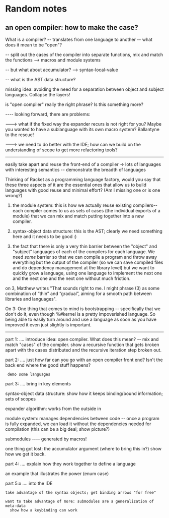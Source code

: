 # Random notes

## an open compiler: how to make the case?

What is a compiler?
  -- translates from one language to another
  -- what does it mean to be "open"?

  -- split out the cases of the compiler into separate functions,
     mix and match the functions
      --> macros and module systems

  -- but what about accumulator?
      --> syntax-local-value

  -- what is the AST data structure?

missing idea: avoiding the need for a separation between object and
subject languages. Collapse the layers!

is "open compiler" really the right phrase? Is this something more?

---- looking forward, there are problems:

  ---> what if the fixed way the expander recurs is not right for you?
       Maybe you wanted to have a sublanguage with its own macro
       system?  Ballantyne to the rescue!

  ---> we need to do better with the IDE; how can we build on the
       understanding of scope to get more refactoring tools?

-----------------------------

easily take apart and reuse the front-end of a compiler -> lots of languages with interesting semantics
  -- demonstrate the breadth of languages

Thinking of Racket as a programming language factory, would you say that these three aspects of it are the essential ones that allow us to build languages with good reuse and minimal effort? (Am I missing one or is one wrong?)

1) the module system: this is how we actually reuse existing compilers-- each compiler comes to us as sets of cases (the individual exports of a module) that we can mix and match putting together into a new compiler.

2) syntax-object data structure: this is the AST; clearly we need something here and it needs to be good :)

3) the fact that there is only a very thin barrier between the "object" and "subject" languages of each of the compilers for each language. We need _some_ barrier so that we can compile a program and throw away everything but the output of the compiler (so we can save compiled files and do dependency management at the library level) but we want to quickly grow a language, using one language to implement the next one and the next one and the next one without much friction.

on 3, Matthew writes "That sounds right to me. I might phrase (3) as some combination of “thin” and “gradual”, aiming for a smooth path between libraries and languages".

On 3: One thing that comes to mind is bootstrapping -- specifically that we don't do it, even though %#kernel is a pretty impoverished language. So being able to easily turn around and use a language as soon as you have improved it even just slightly is important.


-----------------------------

part 1:
.... introduce idea: open compiler. What does this mean?
  -- mix and match "cases" of the compiler.
     show a recursive function that gets broken apart with the
     cases distributed and the recursive iteration step broken out.

part 2:
.... just how far can you go with an open compiler front end? Isn't
     the back end where the good stuff happens?

     demo some languages

part 3:
.... bring in key elements

syntax-object data structure:
  show how it keeps binding/bound information; sets of scopes

expander algorithm:
  works from the outside in

module system:
  manages dependencies between code
   -- once a program is fully expanded, we can load it without the
      dependencies needed for compilation (this can be a big deal; show picture?)

  submodules ---- generated by macros!

one thing got lost: the accumulator argument (where to bring this in?)
  show how we get it back.

part 4:
.... explain how they work together to define a language

an example that illustrates the power (enum case)

part 5:x
.... into the IDE

    take advantage of the syntax objects; get binding arrows "for free"

    want to take advantage of more: submodules are a generalization of meta-data
      show how a keybinding can work